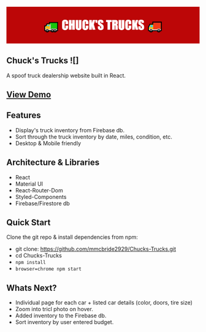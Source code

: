 ![Banner](https://github.com/mmcbride2929/Chucks-Trucks/blob/master/src/photos/CT_Banner.png)

## Chuck's Trucks ![]
A spoof truck dealership website built in React. 

## [View Demo](https://focused-wright-9297ba.netlify.app/)



## Features
* Display's truck inventory from Firebase db.
* Sort through the truck inventory by date, miles, condition, etc.
* Desktop & Mobile friendly

## Architecture & Libraries
* React 
* Material UI
* React-Router-Dom
* Styled-Components
* Firebase/Firestore db

## Quick Start
Clone the git repo & install dependencies from npm:
* git clone: https://github.com/mmcbride2929/Chucks-Trucks.git
* cd Chucks-Trucks
* ```npm install```
* ```browser=chrome npm start```

## Whats Next?
* Individual page for each car + listed car details (color, doors, tire size)
* Zoom into tricl photo on hover.
* Added inventory to the Firebase db.
* Sort inventory by user entered budget.
